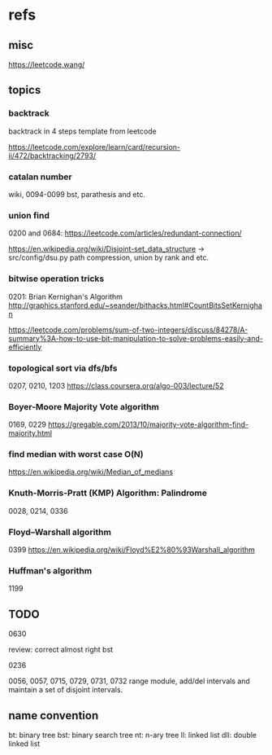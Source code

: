 # refs

## misc

https://leetcode.wang/

## topics

### backtrack 

backtrack in 4 steps template from leetcode

https://leetcode.com/explore/learn/card/recursion-ii/472/backtracking/2793/

### catalan number

wiki, 0094-0099 bst, parathesis and etc.

### union find

0200 and 0684: https://leetcode.com/articles/redundant-connection/

https://en.wikipedia.org/wiki/Disjoint-set_data_structure
-> src/config/dsu.py
path compression, union by rank and etc.

### bitwise operation tricks

0201: Brian Kernighan's Algorithm
http://graphics.stanford.edu/~seander/bithacks.html#CountBitsSetKernighan

https://leetcode.com/problems/sum-of-two-integers/discuss/84278/A-summary%3A-how-to-use-bit-manipulation-to-solve-problems-easily-and-efficiently

### topological sort via dfs/bfs

0207, 0210, 1203
https://class.coursera.org/algo-003/lecture/52

### Boyer-Moore Majority Vote algorithm

0169, 0229
https://gregable.com/2013/10/majority-vote-algorithm-find-majority.html

### find median with worst case O(N)

https://en.wikipedia.org/wiki/Median_of_medians

### Knuth-Morris-Pratt (KMP) Algorithm: Palindrome

0028, 0214, 0336

### Floyd–Warshall algorithm

0399
https://en.wikipedia.org/wiki/Floyd%E2%80%93Warshall_algorithm

### Huffman's algorithm

1199

## TODO

0630

review: correct almost right bst

0236

0056, 0057, 0715, 0729, 0731, 0732
range module, add/del intervals and maintain a set of disjoint intervals.



## name convention

bt: binary tree
bst: binary search tree
nt: n-ary tree
ll: linked list
dll: double linked list

